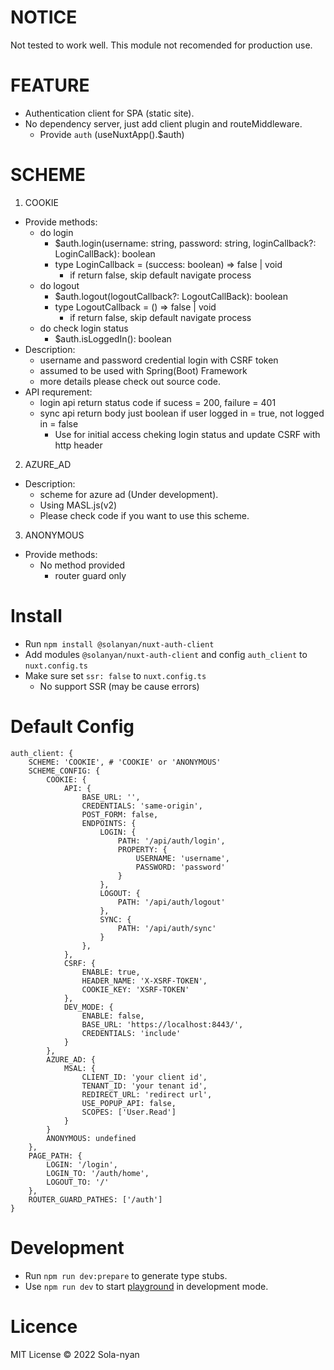# NOTICE

Not tested to work well.
This module not recomended for production use.

# FEATURE

- Authentication client for SPA (static site).
- No dependency server, just add client plugin and routeMiddleware.
    - Provide `auth` (useNuxtApp().$auth)

# SCHEME
1. COOKIE 
- Provide methods:
    - do login
        - $auth.login(username: string, password: string, loginCallback?: LoginCallBack): boolean
        - type LoginCallback = (success: boolean) => false | void
            - if return false, skip default navigate process
    - do logout
        - $auth.logout(logoutCallback?: LogoutCallBack): boolean
        - type LogoutCallback = () => false | void
            - if return false, skip default navigate process
    - do check login status  
        - $auth.isLoggedIn(): boolean
- Description:
    - username and password credential login with CSRF token
    - assumed to be used with Spring(Boot) Framework
    - more details please check out source code.
- API requrement:
    - login api return status code if sucess = 200, failure = 401
    - sync api return body just boolean if user logged in = true, not logged in = false 
        - Use for initial access cheking login status and update CSRF with http header
2. AZURE_AD 
- Description:
    - scheme for azure ad (Under development).
    - Using MASL.js(v2) 
    - Please check code if you want to use this scheme.

3. ANONYMOUS 
- Provide methods:
    - No method provided
        - router guard only

# Install

- Run `npm install @solanyan/nuxt-auth-client`
- Add modules `@solanyan/nuxt-auth-client` and config `auth_client` to `nuxt.config.ts`
- Make sure set `ssr: false` to `nuxt.config.ts`
    - No support SSR (may be cause errors)

# Default Config
    auth_client: {
        SCHEME: 'COOKIE', # 'COOKIE' or 'ANONYMOUS'
        SCHEME_CONFIG: {
            COOKIE: {
                API: {
                    BASE_URL: '',
                    CREDENTIALS: 'same-origin',
                    POST_FORM: false,
                    ENDPOINTS: {
                        LOGIN: {
                            PATH: '/api/auth/login',
                            PROPERTY: {
                                USERNAME: 'username',
                                PASSWORD: 'password'
                            }
                        },
                        LOGOUT: {
                            PATH: '/api/auth/logout'
                        },
                        SYNC: {
                            PATH: '/api/auth/sync'
                        }
                    },
                },
                CSRF: {
                    ENABLE: true,
                    HEADER_NAME: 'X-XSRF-TOKEN',
                    COOKIE_KEY: 'XSRF-TOKEN'
                },
                DEV_MODE: {
                    ENABLE: false,
                    BASE_URL: 'https://localhost:8443/',
                    CREDENTIALS: 'include'
                }
            },
            AZURE_AD: {
                MSAL: {
                    CLIENT_ID: 'your client id',
                    TENANT_ID: 'your tenant id',
                    REDIRECT_URL: 'redirect url',
                    USE_POPUP_API: false,
                    SCOPES: ['User.Read']
                }
            }            
            ANONYMOUS: undefined
        },
        PAGE_PATH: {
            LOGIN: '/login',
            LOGIN_TO: '/auth/home',
            LOGOUT_TO: '/'
        },
        ROUTER_GUARD_PATHES: ['/auth']
    }

# Development

- Run `npm run dev:prepare` to generate type stubs.
- Use `npm run dev` to start [playground](./playground) in development mode.

# Licence

MIT License © 2022 Sola-nyan

